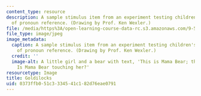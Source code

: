 ```yaml
---
content_type: resource
description: A sample stimulus item from an experiment testing children's knowledge
  of pronoun reference. (Drawing by Prof. Ken Wexler.)
file: /media/https%3A/open-learning-course-data-rc.s3.amazonaws.com/9-57j-language-acquisition-fall-2001/0373ffb051c3334541c182d76eae0791_9-57f01.jpg
file_type: image/jpeg
image_metadata:
  caption: A sample stimulus item from an experiment testing children's knowledge
    of pronoun reference. (Drawing by Prof. Ken Wexler.)
  credit: ''
  image-alt: A little girl and a bear with text, 'This is Mama Bear; this is Goldilocks.
    Is Mama Bear touching her?'
resourcetype: Image
title: Goldilocks
uid: 0373ffb0-51c3-3345-41c1-82d76eae0791
---
```

